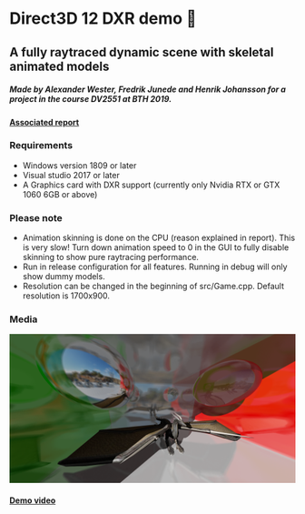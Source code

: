 # Direct3D 12 DXR demo :sparkler:
## A fully raytraced dynamic scene with skeletal animated models 
##### Made by Alexander Wester, Fredrik Junede and Henrik Johansson for a project in the course DV2551 at BTH 2019.
#### [Associated report](Report.pdf)

### Requirements
 - Windows version 1809 or later
 - Visual studio 2017 or later
 - A Graphics card with DXR support (currently only Nvidia RTX or GTX 1060 6GB or above)

### Please note
-  Animation skinning is done on the CPU (reason explained in report). This is very slow! Turn down animation speed to 0 in the GUI to fully disable skinning to show pure raytracing performance.
- Run in release configuration for all features. Running in debug will only show dummy models.
- Resolution can be changed in the beginning of src/Game.cpp. Default resolution is 1700x900.
### Media
![Demo image](demo.png)
#### [Demo video](https://www.youtube.com/watch?v=mwR-VezOWOk)
